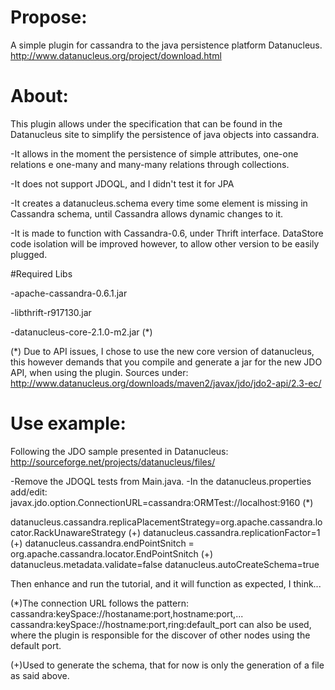 # Propose:

A simple plugin for cassandra to the java persistence platform Datanucleus. 
http://www.datanucleus.org/project/download.html

# About: 

This plugin allows under the specification that can be found in the Datanucleus site to simplify the persistence of java objects into cassandra.

-It allows in the moment the persistence of simple attributes, one-one relations e one-many and many-many relations through collections.  

-It does not support JDOQL, and I didn't test it for JPA

-It creates a datanucleus.schema every time some element is missing in Cassandra schema, until Cassandra allows dynamic changes to it.  

-It is made to function with Cassandra-0.6, under Thrift interface.
DataStore code isolation will be improved however, to allow  other version to be easily plugged. 

#Required Libs

-apache-cassandra-0.6.1.jar 

-libthrift-r917130.jar 

-datanucleus-core-2.1.0-m2.jar (*)  

(*) Due to API issues, I chose to use the new core version of datanucleus,  this however demands that you compile and generate a jar for the new JDO API, when using the plugin. Sources under:
http://www.datanucleus.org/downloads/maven2/javax/jdo/jdo2-api/2.3-ec/

# Use example:
	
Following the JDO sample presented in Datanucleus:
http://sourceforge.net/projects/datanucleus/files/

-Remove the JDOQL tests from Main.java.
-In the datanucleus.properties add/edit:
   javax.jdo.option.ConnectionURL=cassandra:ORMTest://localhost:9160   (*)
	
   datanucleus.cassandra.replicaPlacementStrategy=org.apache.cassandra.locator.RackUnawareStrategy (+)
   datanucleus.cassandra.replicationFactor=1 (+)
   datanucleus.cassandra.endPointSnitch = org.apache.cassandra.locator.EndPointSnitch (+)
   datanucleus.metadata.validate=false 
   datanucleus.autoCreateSchema=true 

Then enhance and run the tutorial, and it will function as expected, I think...

(*)The connection URL follows the pattern: cassandra:keySpace://hostaname:port,hostname:port,...
   cassandra:keySpace://hostname:port,ring:default_port can also be used, where the plugin is responsible for the discover of other nodes using the default port.

(+)Used to generate the schema, that for now is only the generation of a file as said above. 





